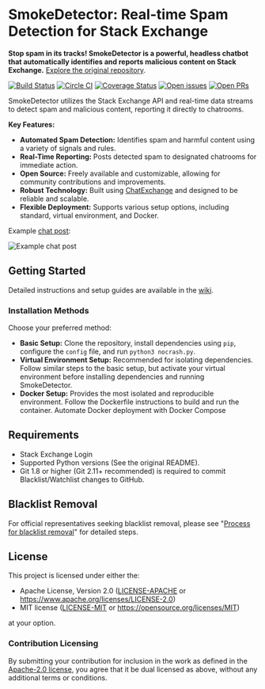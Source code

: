 # SmokeDetector: Real-time Spam Detection for Stack Exchange

**Stop spam in its tracks! SmokeDetector is a powerful, headless chatbot that automatically identifies and reports malicious content on Stack Exchange.**  [Explore the original repository](https://github.com/Charcoal-SE/SmokeDetector).

[![Build Status](https://github.com/Charcoal-SE/SmokeDetector/actions/workflows/build.yml/badge.svg?query=branch%3Amaster)](https://github.com/Charcoal-SE/SmokeDetector/actions/workflows/build.yml?query=branch%3Amaster)
[![Circle CI](https://circleci.com/gh/Charcoal-SE/SmokeDetector.svg?style=shield)](https://circleci.com/gh/Charcoal-SE/SmokeDetector)
[![Coverage Status](https://coveralls.io/repos/github/Charcoal-SE/SmokeDetector/badge.svg?branch=master)](https://coveralls.io/github/Charcoal-SE/SmokeDetector?branch=master)
[![Open issues](https://img.shields.io/github/issues/Charcoal-SE/SmokeDetector.svg)](https://github.com/Charcoal-SE/SmokeDetector/issues)
[![Open PRs](https://img.shields.io/github/issues-pr/Charcoal-SE/SmokeDetector.svg)](https://github.com/Charcoal-SE/SmokeDetector/pulls)

SmokeDetector utilizes the Stack Exchange API and real-time data streams to detect spam and malicious content, reporting it directly to chatrooms.

**Key Features:**

*   **Automated Spam Detection:** Identifies spam and harmful content using a variety of signals and rules.
*   **Real-Time Reporting:**  Posts detected spam to designated chatrooms for immediate action.
*   **Open Source:** Freely available and customizable, allowing for community contributions and improvements.
*   **Robust Technology:** Built using [ChatExchange](https://github.com/Manishearth/ChatExchange) and designed to be reliable and scalable.
*   **Flexible Deployment:** Supports various setup options, including standard, virtual environment, and Docker.

Example [chat post](https://chat.stackexchange.com/transcript/message/43579469):

![Example chat post](https://i.sstatic.net/oLyfb.png)

## Getting Started

Detailed instructions and setup guides are available in the [wiki](https://charcoal-se.org/smokey).

### Installation Methods

Choose your preferred method:

*   **Basic Setup:** Clone the repository, install dependencies using `pip`, configure the `config` file, and run `python3 nocrash.py`.
*   **Virtual Environment Setup:** Recommended for isolating dependencies. Follow similar steps to the basic setup, but activate your virtual environment before installing dependencies and running SmokeDetector.
*   **Docker Setup:** Provides the most isolated and reproducible environment. Follow the Dockerfile instructions to build and run the container.  Automate Docker deployment with Docker Compose

## Requirements

*   Stack Exchange Login
*   Supported Python versions (See the original README).
*   Git 1.8 or higher (Git 2.11+ recommended) is required to commit Blacklist/Watchlist changes to GitHub.

## Blacklist Removal

For official representatives seeking blacklist removal, please see "[Process for blacklist removal](https://charcoal-se.org/smokey/Process-for-blacklist-removal)" for detailed steps.

## License

This project is licensed under either the:

*   Apache License, Version 2.0 ([LICENSE-APACHE](LICENSE-APACHE) or <https://www.apache.org/licenses/LICENSE-2.0>)
*   MIT license ([LICENSE-MIT](LICENSE-MIT) or <https://opensource.org/licenses/MIT>)

at your option.

### Contribution Licensing

By submitting your contribution for inclusion in the work
as defined in the [Apache-2.0 license](https://www.apache.org/licenses/LICENSE-2.0),
you agree that it be dual licensed as above,
without any additional terms or conditions.